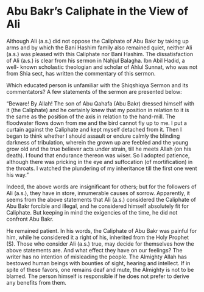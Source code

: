 Abu Bakr’s Caliphate in the View of Ali
=======================================

Although Ali (a.s.) did not oppose the Caliphate of Abu Bakr by taking
up arms and by which the Bani Hashim family also remained quiet, neither
Ali (a.s.) was pleased with this Caliphate nor Bani Hashim. The
dissatisfaction of Ali (a.s.) is clear from his sermon in Nahjul
Balagha. Ibn Abil Hadid, a well- known scholastic theologian and scholar
of Ahlul Sunnat, who was not from Shia sect, has written the commentary
of this sermon.

Which educated person is unfamiliar with the Shiqshiqya Sermon and its
commentators? A few statements of the sermon are presented below:

“Beware! By Allah! The son of Abu Qahafa (Abu Bakr) dressed himself with
it (the Caliphate) and he certainly knew that my position in relation to
it is the same as the position of the axis in relation to the hand-mill.
The floodwater flows down from me and the bird cannot fly up to me. I
put a curtain against the Caliphate and kept myself detached from it.
Then I began to think whether I should assault or endure calmly the
blinding darkness of tribulation, wherein the grown up are feebled and
the young grow old and the true believer acts under strain, till he
meets Allah (on his death). I found that endurance thereon was wiser. So
I adopted patience, although there was pricking in the eye and
suffocation (of mortification) in the throats. I watched the plundering
of my inheritance till the first one went his way.”

Indeed, the above words are insignificant for others; but for the
followers of Ali (a.s.), they have in store, innumerable causes of
sorrow. Apparently, it seems from the above statements that Ali (a.s.)
considered the Caliphate of Abu Bakr forcible and illegal, and he
considered himself absolutely fit for Caliphate. But keeping in mind the
exigencies of the time, he did not confront Abu Bakr.

He remained patient. In his words, the Caliphate of Abu Bakr was painful
for him, while he considered it a right of his, inherited from the Holy
Prophet (S). Those who consider Ali (a.s.) true, may decide for
themselves how the above statements are. And what effect they have on
our feelings? The writer has no intention of misleading the people. The
Almighty Allah has bestowed human beings with bounties of sight, hearing
and intellect. If in spite of these favors, one remains deaf and mute,
the Almighty is not to be blamed. The person himself is responsible if
he does not prefer to derive any benefits from them.


